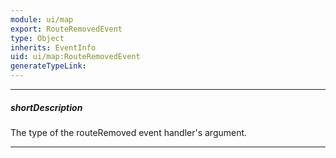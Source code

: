 ```yaml
---
module: ui/map
export: RouteRemovedEvent
type: Object
inherits: EventInfo
uid: ui/map:RouteRemovedEvent
generateTypeLink: 
---
```

---
##### shortDescription
The type of the routeRemoved event handler's argument.

---
<!-- Description goes here -->